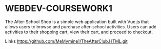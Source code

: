 # WEBDEV-COURSEWORK1
The After-School Shop is a simple web application built with Vue.js that allows users to browse and purchase after-school activities. Users can add activities to their shopping cart, view their cart, and proceed to checkout.

Links
https://github.com/MeMymine1/TheAfterClub.HTML.git
